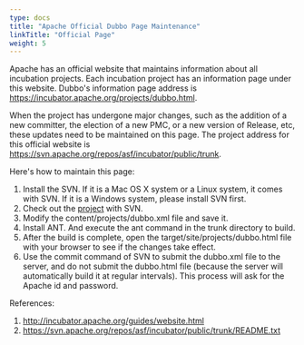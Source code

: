 ```yaml
---
type: docs
title: "Apache Official Dubbo Page Maintenance"
linkTitle: "Official Page"
weight: 5
---
```


Apache has an official website that maintains information about all incubation projects. 
Each incubation project has an information page under this website. 
Dubbo's information page address is https://incubator.apache.org/projects/dubbo.html.

When the project has undergone major changes, such as the addition of a new committer, 
the election of a new PMC, or a new version of Release, etc, these updates need to be maintained on this page.
The project address for this official website is 
https://svn.apache.org/repos/asf/incubator/public/trunk.

Here's how to maintain this page:

1. Install the SVN. If it is a Mac OS X system or a Linux system, it comes with SVN. If it is a Windows system, 
please install SVN first.
2. Check out the [project](https://svn.apache.org/repos/asf/incubator/public/trunk) with SVN.
3. Modify the content/projects/dubbo.xml file and save it.
4. Install ANT. And execute the ant command in the trunk directory to build.
5. After the build is complete, open the target/site/projects/dubbo.html file with your browser to see if the changes take effect.
6. Use the commit command of SVN to submit the dubbo.xml file to the server, and do not submit the dubbo.html file 
(because the server will automatically build it at regular intervals).
This process will ask for the Apache id and password.

References:

1. http://incubator.apache.org/guides/website.html
2. https://svn.apache.org/repos/asf/incubator/public/trunk/README.txt
